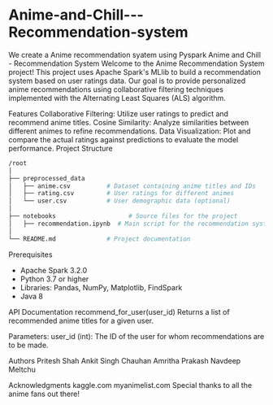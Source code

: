 # Anime-and-Chill---Recommendation-system
We create a Anime recommendation syatem using Pyspark
Anime and  Chill - Recommendation System
Welcome to the Anime Recommendation System project! This project uses Apache Spark's MLlib to build a recommendation system based on user ratings data. Our goal is to provide personalized anime recommendations using collaborative filtering techniques implemented with the Alternating Least Squares (ALS) algorithm.

Features
Collaborative Filtering: Utilize user ratings to predict and recommend anime titles.
Cosine Similarity: Analyze similarities between different animes to refine recommendations.
Data Visualization: Plot and compare the actual ratings against predictions to evaluate the model performance.
Project Structure
```bash
/root
│
├── preprocessed_data
│   ├── anime.csv          # Dataset containing anime titles and IDs
│   ├── rating.csv         # User ratings for different animes
│   └── user.csv           # User demographic data (optional)
│
├── notebooks                    # Source files for the project
│   ├── recommendation.ipynb  # Main script for the recommendation system
│      
└── README.md              # Project documentation

```
Prerequisites
* Apache Spark 3.2.0
* Python 3.7 or higher
* Libraries: Pandas, NumPy, Matplotlib, FindSpark
* Java 8

API Documentation
recommend_for_user(user_id)
Returns a list of recommended anime titles for a given user.

Parameters:
user_id (int): The ID of the user for whom recommendations are to be made.

Authors
Pritesh Shah
Ankit Singh Chauhan
Amritha Prakash
Navdeep Meltchu

Acknowledgments
kaggle.com
myanimelist.com
Special thanks to all the anime fans out there!

